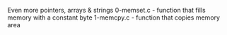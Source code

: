 Even more pointers, arrays & strings
0-memset.c - function that fills memory with a constant byte
1-memcpy.c - function that copies memory area
